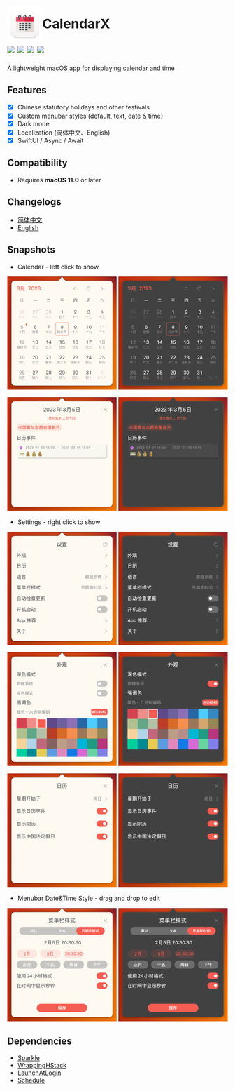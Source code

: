 <h1 >
<div style="display:flex; align-items:center; font-size:30px;">
  <img src=CalendarX/Assets.xcassets/AppIcon.appiconset/icon_512x512.png width=80> 
  CalendarX
</div>
<a href="https://github.com/ZzzM/CalendarX/releases/latest"><img src="https://img.shields.io/github/v/release/ZzzM/CalendarX"></a>
<a href="https://github.com/ZzzM/CalendarX/releases/latest"><img src="https://img.shields.io/github/release-date/ZzzM/CalendarX"></a>
<a href="https://raw.githubusercontent.com/ZzzM/CalendarX/master/LICENSE"><img src="https://img.shields.io/github/license/ZzzM/CalendarX"></a>
<a href="https://zzzm.github.io/2022/04/29/calendarx/">
<img src="https://img.shields.io/badge/docs-%E4%B8%AD%E6%96%87-red">
</a>
</h1>

A lightweight macOS app for displaying calendar and time 

## Features
- [x] Chinese statutory holidays and other festivals
- [x] Custom menubar styles (default, text, date & time）
- [x] Dark mode
- [x] Localization (简体中文、English)
- [x] SwiftUI / Async / Await

## Compatibility
- Requires **macOS 11.0** or later

## Changelogs
- [简体中文](changelogs/CHANGELOG_SC.md)
- [English](changelogs/CHANGELOG.md)

## Snapshots
- Calendar - left click to show

<img src="assets/cl01.png" width=250> <img src="assets/cd01.png" width=250>

<img src="assets/cl02.png" width=250> <img src="assets/cd02.png" width=250>

- Settings - right click to show

<img src="assets/sl01.png" width=250> <img src="assets/sd01.png" width=250>

<img src="assets/sl02.png" width=250> <img src="assets/sd02.png" width=250> 

<img src="assets/sl03.png" width=250> <img src="assets/sd03.png" width=250> 

- Menubar Date&Time Style - drag and drop to edit

<img src="assets/sl04.png" width=250> <img src="assets/sd04.png" width=250> 
  

## Dependencies

- [Sparkle](https://github.com/sparkle-project/Sparkle)
- [WrappingHStack](https://github.com/dkk/WrappingHStack)
- [LaunchAtLogin](https://github.com/sindresorhus/LaunchAtLogin)
- [Schedule](https://github.com/luoxiu/Schedule)  
